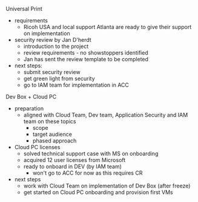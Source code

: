Universal Print
- requirements
	- Ricoh USA and local support Atlanta are ready to give their support on implementation
- security review by Jan D'herdt
	- introduction to the project
	- review requirements - no showstoppers identified
	- Jan has sent the review template to be completed
- next steps:
	- submit security review
	- get green light from security
	- go to IAM team for implementation in ACC

Dev Box + Cloud PC
- preparation
	- aligned with Cloud Team, Dev team, Application Security and IAM team on these topics
		- scope
		- target audience
		- phased approach
- Cloud PC licenses
	- solved technical support case with MS on onboarding
	- acquired 12 user licenses from Microsoft
	- ready to onboard in DEV (by IAM team)
		- won't go to ACC for now as this requires CR
- next steps
	- work with Cloud Team on implementation of Dev Box (after freeze)
	- get started on Cloud PC onboarding and provision first VMs